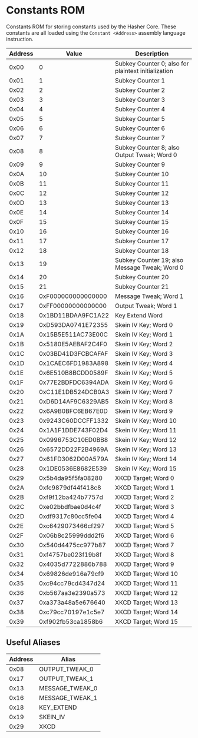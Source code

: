 # Constants ROM
Constants ROM for storing constants used by the Hasher Core. These constants are
all loaded using the `Constant <Address>` assembly language instruction.

| Address    | Value              | Description                                         |
| ---------- | ------------------ | --------------------------------------------------- |
| 0x00       | 0                  | Subkey Counter 0; also for plaintext initialization |
| 0x01       | 1                  | Subkey Counter 1                                    |
| 0x02       | 2                  | Subkey Counter 2                                    |
| 0x03       | 3                  | Subkey Counter 3                                    |
| 0x04       | 4                  | Subkey Counter 4                                    |
| 0x05       | 5                  | Subkey Counter 5                                    |
| 0x06       | 6                  | Subkey Counter 6                                    |
| 0x07       | 7                  | Subkey Counter 7                                    |
| 0x08       | 8                  | Subkey Counter 8; also Output Tweak; Word 0         |
| 0x09       | 9                  | Subkey Counter 9                                    |
| 0x0A       | 10                 | Subkey Counter 10                                   |
| 0x0B       | 11                 | Subkey Counter 11                                   |
| 0x0C       | 12                 | Subkey Counter 12                                   |
| 0x0D       | 13                 | Subkey Counter 13                                   |
| 0x0E       | 14                 | Subkey Counter 14                                   |
| 0x0F       | 15                 | Subkey Counter 15                                   |
| 0x10       | 16                 | Subkey Counter 16                                   |
| 0x11       | 17                 | Subkey Counter 17                                   |
| 0x12       | 18                 | Subkey Counter 18                                   |
| 0x13       | 19                 | Subkey Counter 19; also Message Tweak; Word 0       |
| 0x14       | 20                 | Subkey Counter 20                                   |
| 0x15       | 21                 | Subkey Counter 21                                   |
| 0x16       | 0xF000000000000000 | Message Tweak; Word 1                               |
| 0x17       | 0xFF00000000000000 | Output Tweak; Word 1                                |
| 0x18       | 0x1BD11BDAA9FC1A22 | Key Extend Word                                     |
| 0x19       | 0xD593DA0741E72355 | Skein IV Key; Word 0                                |
| 0x1A       | 0x15B5E511AC73E00C | Skein IV Key; Word 1                                |
| 0x1B       | 0x5180E5AEBAF2C4F0 | Skein IV Key; Word 2                                |
| 0x1C       | 0x03BD41D3FCBCAFAF | Skein IV Key; Word 3                                |
| 0x1D       | 0x1CAEC6FD1983A898 | Skein IV Key; Word 4                                |
| 0x1E       | 0x6E510B8BCDD0589F | Skein IV Key; Word 5                                |
| 0x1F       | 0x77E2BDFDC6394ADA | Skein IV Key; Word 6                                |
| 0x20       | 0xC11E1DB524DCB0A3 | Skein IV Key; Word 7                                |
| 0x21       | 0xD6D14AF9C6329AB5 | Skein IV Key; Word 8                                |
| 0x22       | 0x6A9B0BFC6EB67E0D | Skein IV Key; Word 9                                |
| 0x23       | 0x9243C60DCCFF1332 | Skein IV Key; Word 10                               |
| 0x24       | 0x1A1F1DDE743F02D4 | Skein IV Key; Word 11                               |
| 0x25       | 0x0996753C10ED0BB8 | Skein IV Key; Word 12                               |
| 0x26       | 0x6572DD22F2B4969A | Skein IV Key; Word 13                               |
| 0x27       | 0x61FD3062D00A579A | Skein IV Key; Word 14                               |
| 0x28       | 0x1DE0536E8682E539 | Skein IV Key; Word 15                               |
| 0x29       | 0x5b4da95f5fa08280 | XKCD Target; Word 0                                 |
| 0x2A       | 0xfc9879df44f418c8 | XKCD Target; Word 1                                 |
| 0x2B       | 0xf9f12ba424b7757d | XKCD Target; Word 2                                 |
| 0x2C       | 0xe02bbdfbae0d4c4f | XKCD Target; Word 3                                 |
| 0x2D       | 0xdf9317c80cc5fe04 | XKCD Target; Word 4                                 |
| 0x2E       | 0xc6429073466cf297 | XKCD Target; Word 5                                 |
| 0x2F       | 0x06b8c25999ddd2f6 | XKCD Target; Word 6                                 |
| 0x30       | 0x540d4475cc977b87 | XKCD Target; Word 7                                 |
| 0x31       | 0xf4757be023f19b8f | XKCD Target; Word 8                                 |
| 0x32       | 0x4035d7722886b788 | XKCD Target; Word 9                                 |
| 0x34       | 0x69826de916a79cf9 | XKCD Target; Word 10                                |
| 0x35       | 0xc94cc79cd4347d24 | XKCD Target; Word 11                                |
| 0x36       | 0xb567aa3e2390a573 | XKCD Target; Word 12                                |
| 0x37       | 0xa373a48a5e676640 | XKCD Target; Word 13                                |
| 0x38       | 0xc79cc70197e1c5e7 | XKCD Target; Word 14                                |
| 0x39       | 0xf902fb53ca1858b6 | XKCD Target; Word 15                                |

## Useful Aliases
| Address | Alias                       |
| ------- | --------------------------- |
| 0x08    | OUTPUT_TWEAK_0              |
| 0x17    | OUTPUT_TWEAK_1              |
| 0x13    | MESSAGE_TWEAK_0             |
| 0x16    | MESSAGE_TWEAK_1             |
| 0x18    | KEY_EXTEND                  |
| 0x19    | SKEIN_IV                    |
| 0x29    | XKCD                        |
